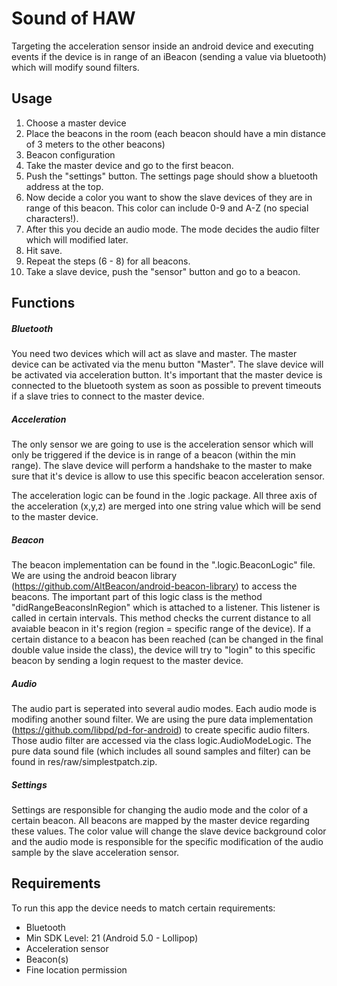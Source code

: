 # Sound of HAW
Targeting the acceleration sensor inside an android device and executing events if the device is in range of an iBeacon (sending a value via bluetooth) which will modify sound filters.

## Usage
1. Choose a master device
2. Place the beacons in the room (each beacon should have a min distance of 3 meters to the other beacons)
3. Beacon configuration
4. Take the master device and go to the first beacon. 
5. Push the "settings" button. The settings page should show a bluetooth address at the top. 
6. Now decide a color you want to show the slave devices of they are in range of this beacon. This color can include 0-9 and A-Z (no special characters!). 
7. After this you decide an audio mode. The mode decides the audio filter which will modified later.
8. Hit save.
9. Repeat the steps (6 - 8) for all beacons.
10. Take a slave device, push the "sensor" button and go to a beacon.

## Functions
##### Bluetooth
You need two devices which will act as slave and master. The master device can be activated via the menu button "Master".
The slave device will be activated via acceleration button. It's important that the master device is connected to the bluetooth system as soon as possible to prevent timeouts if a slave tries to connect to the master device.

##### Acceleration
The only sensor we are going to use is the acceleration sensor which will only be triggered if the device is in range of a beacon (within the min range). The slave device will perform a handshake to the master to make sure that it's device is allow to use this specific beacon acceleration sensor.

The acceleration logic can be found in the .logic package. All three axis of the acceleration (x,y,z) are merged into one string value which will be send to the master device.

##### Beacon
The beacon implementation can be found in the ".logic.BeaconLogic" file. We are using the android beacon library (https://github.com/AltBeacon/android-beacon-library) to access the beacons. The important part of this logic class is the method "didRangeBeaconsInRegion" which is attached to a listener. This listener is called in certain intervals. This method checks the current distance to all avaiable beacon in it's region (region = specific range of the device). If a certain distance to a beacon has been reached (can be changed in the final double value inside the class), the device will try to "login" to this specific beacon by sending a login request to the master device.

##### Audio
The audio part is seperated into several audio modes. Each audio mode is modifing another sound filter. We are using the pure data implementation (https://github.com/libpd/pd-for-android) to create specific audio filters. Those audio filter are accessed via the class logic.AudioModeLogic. The pure data sound file (which includes all sound samples and filter) can be found in res/raw/simplestpatch.zip.

##### Settings
Settings are responsible for changing the audio mode and the color of a certain beacon. All beacons are mapped by the master device regarding these values. The color value will change the slave device background color and the audio mode is responsible for the specific modification of the audio sample by the slave acceleration sensor.

## Requirements
To run this app the device needs to match certain requirements:
* Bluetooth
* Min SDK Level: 21 (Android 5.0 - Lollipop)
* Acceleration sensor
* Beacon(s)
* Fine location permission
  
